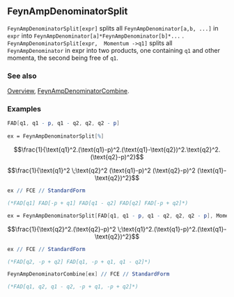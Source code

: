 ## FeynAmpDenominatorSplit

`FeynAmpDenominatorSplit[expr]` splits all `FeynAmpDenominator[a,b, ...]` in `expr` into `FeynAmpDenominator[a]*FeynAmpDenominator[b]*...` . `FeynAmpDenominatorSplit[expr,  Momentum ->q1]` splits all `FeynAmpDenominator` in expr into two products, one containing `q1` and other momenta, the second being free of `q1`.

### See also

[Overview](Extra/FeynCalc.md), [FeynAmpDenominatorCombine](FeynAmpDenominatorCombine.md).

### Examples

```mathematica
FAD[q1, q1 - p, q1 - q2, q2, q2 - p] 
 
ex = FeynAmpDenominatorSplit[%]

```

$$\frac{1}{\text{q1}^2.(\text{q1}-p)^2.(\text{q1}-\text{q2})^2.\text{q2}^2.(\text{q2}-p)^2}$$

$$\frac{1}{\text{q1}^2 \;\text{q2}^2 (\text{q1}-p)^2 (\text{q2}-p)^2 (\text{q1}-\text{q2})^2}$$

```mathematica
ex // FCE // StandardForm

(*FAD[q1] FAD[-p + q1] FAD[q1 - q2] FAD[q2] FAD[-p + q2]*)
```

```mathematica
ex = FeynAmpDenominatorSplit[FAD[q1, q1 - p, q1 - q2, q2, q2 - p], Momentum -> {q1}]
```

$$\frac{1}{\text{q2}^2.(\text{q2}-p)^2 \;\text{q1}^2.(\text{q1}-p)^2.(\text{q1}-\text{q2})^2}$$

```mathematica
ex // FCE // StandardForm

(*FAD[q2, -p + q2] FAD[q1, -p + q1, q1 - q2]*)
```

```mathematica
FeynAmpDenominatorCombine[ex] // FCE // StandardForm

(*FAD[q1, q2, q1 - q2, -p + q1, -p + q2]*)
```